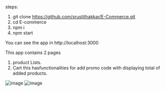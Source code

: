 steps:
1. git clone https://github.com/srustithakkar/E-Commerce.git
2. cd E-commerce
3. npm i
4. npm start

You can see the app in
http://localhost:3000

This app contains 2 pages
1. product Lists.
2. Cart this hasfunctionalities for add promo code with displaying total of added products.

![image](https://user-images.githubusercontent.com/72907039/166102876-10bec678-857f-4d45-bc05-30857aecec0d.png)
![image](https://user-images.githubusercontent.com/72907039/166102909-e89fd22f-2665-480a-9bf3-162c14ebf103.png)

